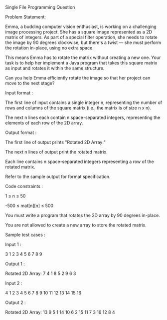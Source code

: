 Single File Programming Question

Problem Statement:


Emma, a budding computer vision enthusiast, is working on a challenging image processing project. She has a square image represented as a 2D matrix of integers. As part of a special filter operation, she needs to rotate the image by 90 degrees clockwise, but there's a twist — she must perform the rotation in-place, using no extra space.


This means Emma has to rotate the matrix without creating a new one. Your task is to help her implement a Java program that takes this square matrix as input and rotates it within the same structure.


Can you help Emma efficiently rotate the image so that her project can move to the next stage?

Input format :

The first line of input contains a single integer n, representing the number of rows and columns of the square matrix (i.e., the matrix is of size n x n).

The next n lines each contain n space-separated integers, representing the elements of each row of the 2D array.

Output format :

The first line of output prints "Rotated 2D Array:"

The next n lines of output print the rotated matrix.

Each line contains n space-separated integers representing a row of the rotated matrix.


Refer to the sample output for format specification.

Code constraints :

1 ≤ n ≤ 50

-500 ≤ mat[n][n] ≤ 500

You must write a program that rotates the 2D array by 90 degrees in-place.

You are not allowed to create a new array to store the rotated matrix.

Sample test cases :

Input 1 :

3 1 2 3 4 5 6 7 8 9 

Output 1 :

Rotated 2D Array: 7 4 1 8 5 2 9 6 3 

Input 2 :

4 1 2 3 4 5 6 7 8 9 10 11 12 13 14 15 16 

Output 2 :

Rotated 2D Array: 13 9 5 1 14 10 6 2 15 11 7 3 16 12 8 4 

